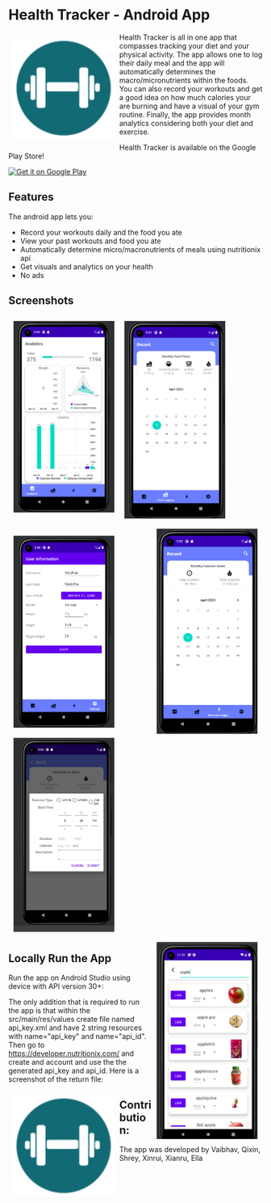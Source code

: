 # Health Tracker - Android App 

<img src="/readme/app_icon.png" align="left"
width="200" hspace="10" vspace="10">

Health Tracker is all in one app that compasses tracking your 
diet and your physical activity. The app allows one to log their 
daily meal and the app will automatically determines the macro/micronutrients 
within the foods. You can also record your workouts and get a good idea on 
how much calories your are burning and have a visual of your gym routine. Finally,
the app provides month analytics considering both your diet and exercise. 

Health Tracker is available on the Google Play Store!

<p align="left">
<a href="https://play.google.com/store/apps/details?id=com.group11.healthtrackerapp">
    <img alt="Get it on Google Play"
        height="80"
        src="https://play.google.com/intl/en_us/badges/images/generic/en_badge_web_generic.png" />
</a>
        </p>

## Features

The android app lets you:
- Record your workouts daily and the food you ate
- View your past workouts and food you ate
- Automatically determine micro/macronutrients of meals using nutritionix api
- Get visuals and analytics on your health
- No ads

## Screenshots

[<img src="/readme/ss1.png" align="left"
width="200"
    hspace="10" vspace="10">](/readme/ss1.png)
[<img src="/readme/ss2.png" align="center"
width="200"
    hspace="10" vspace="10">](/readme/ss2.png)
[<img src="/readme/ss3.png" align="right"
width="200"
hspace="10" vspace="10">](/readme/ss3.png)

[<img src="/readme/ss4.png" align="left"
width="200"
hspace="10" vspace="10">](/readme/ss4.png)
[<img src="/readme/ss5.png" align="center"
width="200"
hspace="10" vspace="10">](/readme/ss5.png)
[<img src="/readme/ss6.png" align="right"
width="200"
hspace="10" vspace="10">](/readme/ss6.png)

## Locally Run the App

Run the app on Android Studio using device with API version 30+:

The only addition that is required to run the app is that within the src/main/res/values create file named api_key.xml
and have 2 string resources with name="api_key" and name="api_id". Then go to https://developer.nutritionix.com/ and create and account
and use the the generated api_key and api_id. Here is a screenshot of the return file:

<img src="/readme/app_icon.png" align="left"
width="200" hspace="10" vspace="10">




## Contribution:
The app was developed by Vaibhav, Qixin, Shrey, Xinrui, Xianru, Ella

